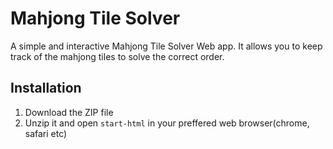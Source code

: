 # Mahjong Tile Solver

A simple and interactive Mahjong Tile Solver Web app. It allows you to keep track of the mahjong tiles to solve the correct order. 

## Installation
1. Download the ZIP file
2. Unzip it and open `start-html` in your preffered web browser(chrome, safari etc)
